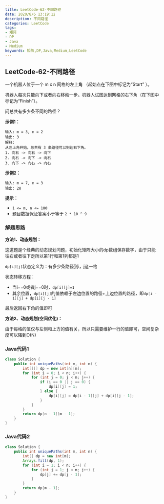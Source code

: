 ```yaml
---
title: LeetCode-62-不同路径
date: 2020/8/6 13:19:12
description: 不同路径
categories: LeetCode
tags: 
- 矩阵
- DP
- Java
- Medium
keywords: 矩阵,DP,Java,Medium,LeetCode
---
```


## LeetCode-62-不同路径

一个机器人位于一个 m x n 网格的左上角 （起始点在下图中标记为“Start” ）。

机器人每次只能向下或者向右移动一步。机器人试图达到网格的右下角（在下图中标记为“Finish”）。

问总共有多少条不同的路径？

<!--more-->

**示例1：**

```
输入: m = 3, n = 2
输出: 3
解释:
从左上角开始，总共有 3 条路径可以到达右下角。
1. 向右 -> 向右 -> 向下
2. 向右 -> 向下 -> 向右
3. 向下 -> 向右 -> 向右
```

**示例2：**

```
输入: m = 7, n = 3
输出: 28
```

**提示：**

- `1 <= m, n <= 100`
- 题目数据保证答案小于等于 `2 * 10 ^ 9`

### 解题思路

**方法1、动态规划：**

这道题是个经典的动态规划问题，初始化矩阵大小的dp数组保存数字，由于只能往右或者往下走所以第1行和第1列都是1

`dp[i][j]`状态定义为：有多少条路径到i，j这一格

状态转移方程：

- 当i==0或者j==0时，`dp[i][j]=1`
- 其余位置，`dp[i][j]`的值依赖于左边位置的路径+上边位置的路径，即`dp[i - 1][j] + dp[i][j - 1]`

最后返回右下角的值即可

**方法2、动态规划(空间优化)：**

由于每格的值仅与左侧和上方的值有关，所以只需要维护一行的值即可，空间复杂度可以降到O(N)

### Java代码1

```java
class Solution {
    public int uniquePaths(int m, int n) {
        int[][] dp = new int[n][m];
        for (int i = 0; i < n; i++) {
            for (int j = 0; j < m; j++) {
                if (i == 0 || j == 0) {
                    dp[i][j] = 1;
                } else {
                    dp[i][j] = dp[i - 1][j] + dp[i][j - 1];
                }
            }
        }
        return dp[n - 1][m - 1];
    }
}
```

### Java代码2

```java
class Solution {
    public int uniquePaths(int m, int n) {
        int[] dp = new int[m];
        Arrays.fill(dp, 1);
        for (int i = 1; i < n; i++) {
            for (int j = 1; j < m; j++) {
                dp[j] += dp[j - 1];
            }
        }
        return dp[m - 1];
    }
}
```



